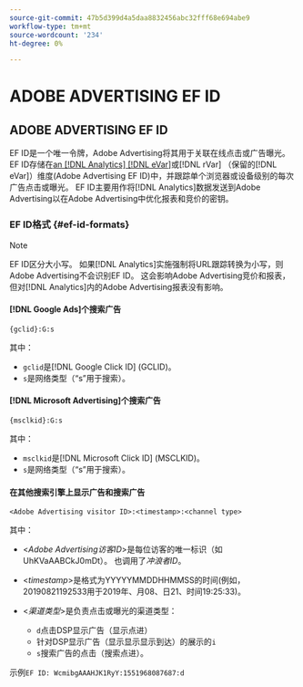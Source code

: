```yaml
---
source-git-commit: 47b5d399d4a5daa8832456abc32fff68e694abe9
workflow-type: tm+mt
source-wordcount: '234'
ht-degree: 0%

---
```

# ADOBE ADVERTISING EF ID

## ADOBE ADVERTISING EF ID

EF ID是一个唯一令牌，Adobe Advertising将其用于关联在线点击或广告曝光。 EF ID存储在[an [!DNL Analytics] [!DNL eVar]](https://experienceleague.adobe.com/docs/analytics/components/dimensions/evar.html?lang=zh-Hans)或[!DNL rVar] （保留的[!DNL eVar]）维度(Adobe Advertising EF ID)中，并跟踪单个浏览器或设备级别的每次广告点击或曝光。 EF ID主要用作将[!DNL Analytics]数据发送到Adobe Advertising以在Adobe Advertising中优化报表和竞价的密钥。

### EF ID格式 {#ef-id-formats}

>[!NOTE]
>
>EF ID区分大小写。 如果[!DNL Analytics]实施强制将URL跟踪转换为小写，则Adobe Advertising不会识别EF ID。 这会影响Adobe Advertising竞价和报表，但对[!DNL Analytics]内的Adobe Advertising报表没有影响。

#### [!DNL Google Ads]个搜索广告

```
{gclid}:G:s
```

其中：

* `gclid`是[!DNL Google Click ID] (GCLID)。
* `s`是网络类型（“s”用于搜索）。

#### [!DNL Microsoft Advertising]个搜索广告

```
{msclkid}:G:s
```

其中：

* `msclkid`是[!DNL Microsoft Click ID] (MSCLKID)。
* `s`是网络类型（“s”用于搜索）。

#### 在其他搜索引擎上显示广告和搜索广告

```
<Adobe Advertising visitor ID>:<timestamp>:<channel type>
```

其中：

* &lt;*Adobe Advertising访客ID*>是每位访客的唯一标识（如UhKVaAABCkJ0mDt）。 也调用了&#x200B;*冲浪者ID*。

* &lt;*timestamp*>是格式为YYYYYMMDDHHMMSS的时间(例如，20190821192533用于2019年、月08、日21、时间19:25:33)。

* &lt;*渠道类型*>是负责点击或曝光的渠道类型：

   * `d`点击DSP显示广告（显示点进）
   * 针对DSP显示广告（显示显示显示到达）的展示的`i`
   * `s`搜索广告的点击（搜索点进）。

示例`EF ID: WcmibgAAAHJK1RyY:1551968087687:d`
